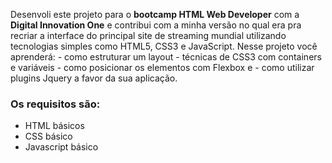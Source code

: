 
Desenvoli este projeto para o **bootcamp HTML Web Developer** com a **Digital Innovation One** e contribui com a minha versão no qual era pra recriar a interface 
do principal site de streaming mundial utilizando tecnologias simples como HTML5, CSS3 e JavaScript. Nesse projeto você aprenderá: 
	- como estruturar um layout 
    - técnicas de CSS3 com containers e variáveis 
	- como posicionar os elementos com Flexbox e 
	- como utilizar plugins Jquery a favor da sua aplicação.

### Os requisitos são: ###

* HTML básicos
* CSS básico
* Javascript básico